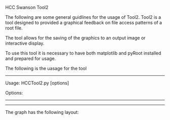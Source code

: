 HCC Swanson Tool2


The following are some general guidlines for the usage of Tool2.  Tool2 is a tool designed to provided a graphical feedback on file access patterns 
of a root file.

The tool allows for the saving of the graphics to an output image or
interactive display.  

To use this tool it is necessary to have both matplotlib and pyRoot installed
and prepared for usage.

The following is the uasage for the tool

-------------------------------------------------
Usage: HCCTool2.py [options]

Options:
 

-------------------------------------------------




-------------------------------------------------

The graph has the following layout:

